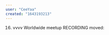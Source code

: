 ```yaml
---
user: "CeeYaa"
created: "1643193213"
---
```


16. vvvv Worldwide meetup RECORDING moved: 
[](https://youtu.be/ecnUCMwEgJo)
